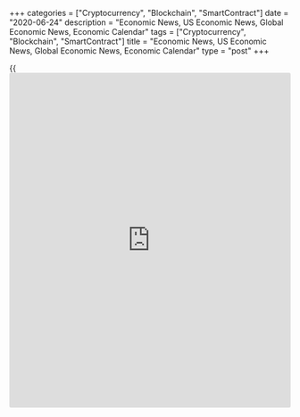 +++
categories = ["Cryptocurrency", "Blockchain", "SmartContract"]
date = "2020-06-24"
description = "Economic News, US Economic News, Global Economic News, Economic Calendar"
tags = ["Cryptocurrency", "Blockchain", "SmartContract"]
title = "Economic News, US Economic News, Global Economic News, Economic Calendar"
type = "post"
+++

{{<iframe id="large-banner" src="https://www.bounty.group/#slide=1.0" width="100%" height="600" scrolling="no" style="border: 0px solid rgb(216, 221, 230); border-radius: 3px;">}}

The Japan leading index declined to the lowest in over eleven years in
April, final data from the Cabinet Office showed on Wednesday. The
leading index, which measures the future economic activity, fell to 77.7
in April from 85.1 in March. According to the initial estimate, the
reading was 76.2. The... [Read more...][1]

Malaysia's consumer prices declined more-than-expected in May, figures
from the Department of Statistics revealed on Wednesday. The consumer
price index declined 2.9 percent year-on-year in May, same as seen in
April. Economists had expected a 2.7 percent fall.  Among the main
components, prices... [Read more...][2]

![newzealandcentralbank sept25 24jun20][3]

New Zealand's central bank maintained its interest rate and quantitative
easing unchanged as social restrictions to contain the spread of
coronavirus were relaxed and domestic operations resumed earlier than
expected. The Monetary Policy Committee of the Reserve Bank of New
Zealand, on Wednesday, decided to hold its interest rate at 0.25
percent. [Read more...][4]

[View All][5]

   1. www.rtt[news](https://www.letsplayfx.com/blog/forex-news-website/).com/3105902/japan-leading-index-weakest-in-over-11-years.aspx?type=aeco
   2. www.rtt[news](https://www.letsplayfx.com/blog/forex-news-website/).com/3105836/malaysia-consumer-prices-fall-more-than-expected.aspx?type=aeco
   3. cdn.rtt[news](https://www.letsplayfx.com/blog/forex-news-website/).com/articleimages/forextopstory/2020/june/newzealandcentralbank-sept25_24jun20.jpg (newzealandcentralbank sept25 24jun20)
   4. www.rtt[news](https://www.letsplayfx.com/blog/forex-news-website/).com/3105833/new-zealand-central-bank-keeps-rate-qe-unchanged.aspx?type=aeco
   5. www.rtt[news](https://www.letsplayfx.com/blog/forex-news-website/).com/list/asian-economic-[news](https://www.letsplayfx.com/blog/forex-news-website/).aspx
